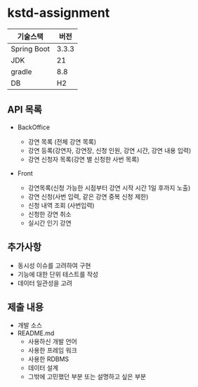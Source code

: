# kstd-assignment
| 기술스택    | 버전  |
| ----------- | ----- |
| Spring Boot | 3.3.3 |
| JDK         | 21    |
| gradle      | 8.8   |
| DB          | H2    |

## API 목록

- BackOffice

  - 강연 목록 (전체 강연 목록)
  - 강연 등록(강연자, 강연장, 신청 인원, 강연 시간, 강연 내용 입력)
  - 강연 신청자 목록(강연 별 신청한 사번 목록)

- Front

  - 강연목록(신청 가능한 시점부터 강연 시작 시간 1일 후까지 노출)
  - 강연 신청(사번 입력, 같은 강연 중복 신청 제한)
  - 신청 내역 조회 (사번입력)
  - 신청한 강연 취소
  - 실시간 인기 강연

  

## 추가사항

- 동시성 이슈를 고려하여 구현
- 기능에 대한 단위 테스트를 작성
- 데이터 일관성을 고려



## 제출 내용

- 개발 소스
- README.md 
  - 사용하신 개발 언어
  - 사용한 프레임 워크
  - 사용한 RDBMS
  - 데이터 설계
  - 그밖에 고민했던 부분 또는 설명하고 싶은 부분
